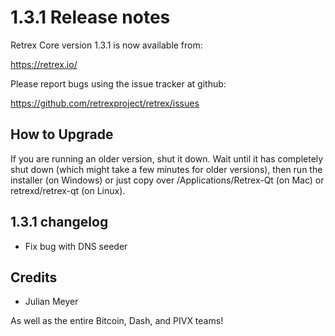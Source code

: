 1.3.1 Release notes
====================

Retrex Core version 1.3.1 is now available from:

  https://retrex.io/

Please report bugs using the issue tracker at github:

  https://github.com/retrexproject/retrex/issues


How to Upgrade
--------------

If you are running an older version, shut it down. Wait until it has completely
shut down (which might take a few minutes for older versions), then run the
installer (on Windows) or just copy over /Applications/Retrex-Qt (on Mac) or
retrexd/retrex-qt (on Linux).


1.3.1 changelog
----------------

- Fix bug with DNS seeder


Credits
--------

- Julian Meyer

As well as the entire Bitcoin, Dash, and PIVX teams!